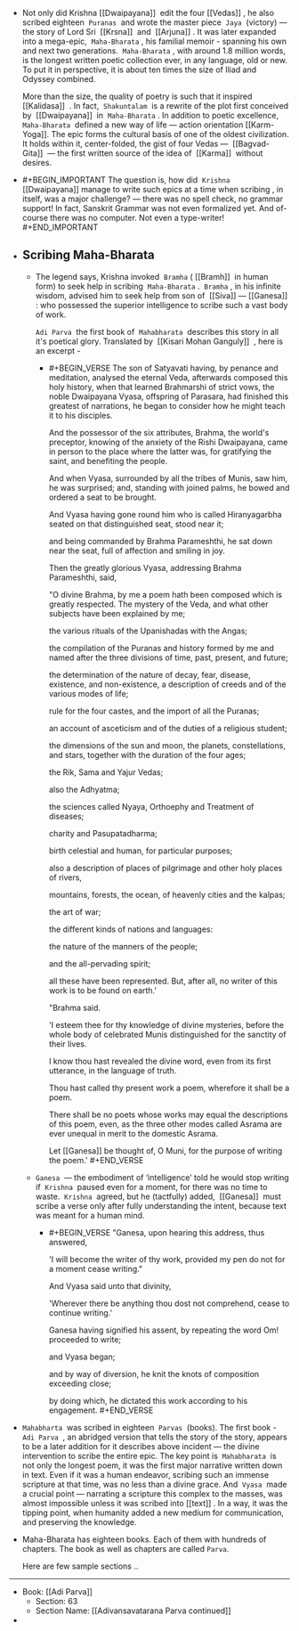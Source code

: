 - Not only did Krishna [[Dwaipayana]]  edit the four [[Vedas]] , he also scribed eighteen  `Puranas`  and wrote the master piece  `Jaya`  (victory) — the story of Lord Sri  [[Krsna]]  and  [[Arjuna]] . It was later expanded into a mega-epic,  `Maha-Bharata` , his familial memoir - spanning his own and next two generations.  `Maha-Bharata` , with around 1.8 million words, is the longest written poetic collection ever, in any language, old or new. To put it in perspective, it is about ten times the size of Iliad and Odyssey combined. 
  
  More than the size, the quality of poetry is such that it inspired  [[Kalidasa]]  . In fact,  `Shakuntalam`  is a rewrite of the plot first conceived by  [[Dwaipayana]]  in  `Maha-Bharata` . In addition to poetic excellence,  `Maha-Bharata`  defined a new way of life — action orientation [[Karm-Yoga]]. The epic forms the cultural basis of one of the oldest civilization. It holds within it, center-folded, the gist of four Vedas —  [[Bagvad-Gita]]  — the first written source of the idea of  [[Karma]]  without desires.
- #+BEGIN_IMPORTANT
  The question is, how did  `Krishna`   [[Dwaipayana]] manage to write such epics at a time when scribing , in itself, was a major challenge? — there was no spell check, no grammar support! In fact, Sanskrit Grammar was not even formalized yet. And of-course there was no computer. Not even a type-writer!
  #+END_IMPORTANT
- ## Scribing Maha-Bharata
	- The legend says, Krishna invoked  `Bramha` ( [[Bramh]]  in human form) to seek help in scribing  `Maha-Bharata` .  `Bramha` , in his infinite wisdom, advised him to seek help from son of  [[Siva]] — [[Ganesa]] : who possessed the superior intelligence to scribe such a vast body of work.
	  
	  `Adi Parva`  the first book of  `Mahabharata`  describes this story in all it's poetical glory. Translated by  [[Kisari Mohan Ganguly]]  , here is an excerpt -
		- #+BEGIN_VERSE
		  The son of Satyavati having, by penance and meditation, analysed the eternal Veda, afterwards composed this holy history, when that learned Brahmarshi of strict vows, the noble Dwaipayana Vyasa, offspring of Parasara, had finished this greatest of narrations, he began to consider how he might teach it to his disciples.
		  
		  And the possessor of the six attributes, Brahma, the world's preceptor, knowing of the anxiety of the Rishi Dwaipayana, came in person to the place where the latter was, for gratifying the saint, and benefiting the people.
		  
		  And when Vyasa, surrounded by all the tribes of Munis, saw him, he was surprised; and, standing with joined palms, he bowed and ordered a seat to be brought.
		  
		  And Vyasa having gone round him who is called Hiranyagarbha seated on that distinguished seat, stood near it;
		  
		  and being commanded by Brahma Parameshthi, he sat down near the seat, full of affection and smiling in joy.
		  
		  Then the greatly glorious Vyasa, addressing Brahma Parameshthi, said,
		  
		  "O divine Brahma, by me a poem hath been composed which is greatly respected. The mystery of the Veda, and what other subjects have been explained by me;
		  
		  the various rituals of the Upanishadas with the Angas;
		  
		  the compilation of the Puranas and history formed by me and named after the three divisions of time, past, present, and future;
		  
		  the determination of the nature of decay, fear, disease, existence, and non-existence, a description of creeds and of the various modes of life;
		  
		  rule for the four castes, and the import of all the Puranas;
		  
		  an account of asceticism and of the duties of a religious student;
		  
		  the dimensions of the sun and moon, the planets, constellations, and stars, together with the duration of the four ages;
		  
		  the Rik, Sama and Yajur Vedas;
		  
		  also the Adhyatma;
		  
		  the sciences called Nyaya, Orthoephy and Treatment of diseases;
		  
		  charity and Pasupatadharma;
		  
		  birth celestial and human, for particular purposes;
		  
		  also a description of places of pilgrimage and other holy places of rivers,
		  
		  mountains, forests, the ocean, of heavenly cities and the kalpas;
		  
		  the art of war;
		  
		  the different kinds of nations and languages:
		  
		  the nature of the manners of the people;
		  
		  and the all-pervading spirit;
		  
		  all these have been represented. But, after all, no writer of this work is to be found on earth.'
		  
		  "Brahma said.
		  
		  'I esteem thee for thy knowledge of divine mysteries, before the whole body of celebrated Munis distinguished for the sanctity of their lives.
		  
		  I know thou hast revealed the divine word, even from its first utterance, in the language of truth.
		  
		  Thou hast called thy present work a poem, wherefore it shall be a poem.
		  
		  There shall be no poets whose works may equal the descriptions of this poem, even, as the three other modes called Asrama are ever unequal in merit to the domestic Asrama.
		  
		  Let [[Ganesa]] be thought of, O Muni, for the purpose of writing the poem.'
		  #+END_VERSE
	- `Ganesa`  — the embodiment of ‘intelligence’ told he would stop writing if  `Krishna`  paused even for a moment, for there was no time to waste.  `Krishna`  agreed, but he (tactfully) added,  [[Ganesa]]  must scribe a verse only after fully understanding the intent, because text was meant for a human mind.
		- #+BEGIN_VERSE
		  "Ganesa, upon hearing this address, thus answered,
		  
		  'I will become the writer of thy work, provided my pen do not for a moment cease writing."
		  
		  And Vyasa said unto that divinity,
		  
		  'Wherever there be anything thou dost not comprehend, cease to continue writing.'
		  
		  Ganesa having signified his assent, by repeating the word Om! proceeded to write;
		  
		  and Vyasa began;
		  
		  and by way of diversion, he knit the knots of composition exceeding close;
		  
		  by doing which, he dictated this work according to his engagement.
		  #+END_VERSE
- `Mahabharta`  was scribed in eighteen  `Parvas`  (books). The first book -  `Adi Parva`  , an abridged version that tells the story of the story, appears to be a later addition for it describes above incident — the divine intervention to scribe the entire epic. The key point is  `Mahabharata`  is not only the longest poem, it was the first major narrative written down in text. Even if it was a human endeavor, scribing such an immense scripture at that time, was no less than a divine grace. And  `Vyasa`  made a crucial point — narrating a scripture this complex to the masses, was almost impossible unless it was scribed into [[text]] . In a way, it was the tipping point, when humanity added a new medium for communication, and preserving the knowledge.
- Maha-Bharata has eighteen books. Each of them with hundreds of chapters. The book as well as chapters are called `Parva`. 
  
  Here are few sample sections ..
- ----
- Book: [[Adi Parva]]
	- Section: 63
	- Section Name: [[Adivansavatarana Parva continued]]
-